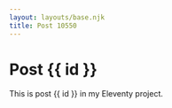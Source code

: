 ```yaml
---
layout: layouts/base.njk
title: Post 10550
---
```


# Post {{ id }}

This is post {{ id }} in my Eleventy project.

